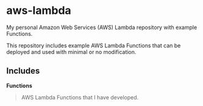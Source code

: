 # aws-lambda

My personal Amazon Web Services (AWS) Lambda repository with example Functions.

This repository includes example AWS Lambda Functions that can be deployed and used with minimal or no modification.

## Includes

**Functions**
> AWS Lambda Functions that I have developed.
